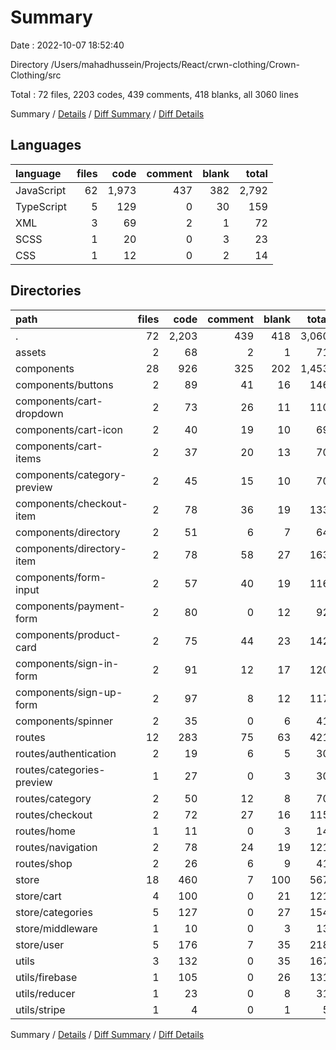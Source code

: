 # Summary

Date : 2022-10-07 18:52:40

Directory /Users/mahadhussein/Projects/React/crwn-clothing/Crown-Clothing/src

Total : 72 files,  2203 codes, 439 comments, 418 blanks, all 3060 lines

Summary / [Details](details.md) / [Diff Summary](diff.md) / [Diff Details](diff-details.md)

## Languages
| language | files | code | comment | blank | total |
| :--- | ---: | ---: | ---: | ---: | ---: |
| JavaScript | 62 | 1,973 | 437 | 382 | 2,792 |
| TypeScript | 5 | 129 | 0 | 30 | 159 |
| XML | 3 | 69 | 2 | 1 | 72 |
| SCSS | 1 | 20 | 0 | 3 | 23 |
| CSS | 1 | 12 | 0 | 2 | 14 |

## Directories
| path | files | code | comment | blank | total |
| :--- | ---: | ---: | ---: | ---: | ---: |
| . | 72 | 2,203 | 439 | 418 | 3,060 |
| assets | 2 | 68 | 2 | 1 | 71 |
| components | 28 | 926 | 325 | 202 | 1,453 |
| components/buttons | 2 | 89 | 41 | 16 | 146 |
| components/cart-dropdown | 2 | 73 | 26 | 11 | 110 |
| components/cart-icon | 2 | 40 | 19 | 10 | 69 |
| components/cart-items | 2 | 37 | 20 | 13 | 70 |
| components/category-preview | 2 | 45 | 15 | 10 | 70 |
| components/checkout-item | 2 | 78 | 36 | 19 | 133 |
| components/directory | 2 | 51 | 6 | 7 | 64 |
| components/directory-item | 2 | 78 | 58 | 27 | 163 |
| components/form-input | 2 | 57 | 40 | 19 | 116 |
| components/payment-form | 2 | 80 | 0 | 12 | 92 |
| components/product-card | 2 | 75 | 44 | 23 | 142 |
| components/sign-in-form | 2 | 91 | 12 | 17 | 120 |
| components/sign-up-form | 2 | 97 | 8 | 12 | 117 |
| components/spinner | 2 | 35 | 0 | 6 | 41 |
| routes | 12 | 283 | 75 | 63 | 421 |
| routes/authentication | 2 | 19 | 6 | 5 | 30 |
| routes/categories-preview | 1 | 27 | 0 | 3 | 30 |
| routes/category | 2 | 50 | 12 | 8 | 70 |
| routes/checkout | 2 | 72 | 27 | 16 | 115 |
| routes/home | 1 | 11 | 0 | 3 | 14 |
| routes/navigation | 2 | 78 | 24 | 19 | 121 |
| routes/shop | 2 | 26 | 6 | 9 | 41 |
| store | 18 | 460 | 7 | 100 | 567 |
| store/cart | 4 | 100 | 0 | 21 | 121 |
| store/categories | 5 | 127 | 0 | 27 | 154 |
| store/middleware | 1 | 10 | 0 | 3 | 13 |
| store/user | 5 | 176 | 7 | 35 | 218 |
| utils | 3 | 132 | 0 | 35 | 167 |
| utils/firebase | 1 | 105 | 0 | 26 | 131 |
| utils/reducer | 1 | 23 | 0 | 8 | 31 |
| utils/stripe | 1 | 4 | 0 | 1 | 5 |

Summary / [Details](details.md) / [Diff Summary](diff.md) / [Diff Details](diff-details.md)